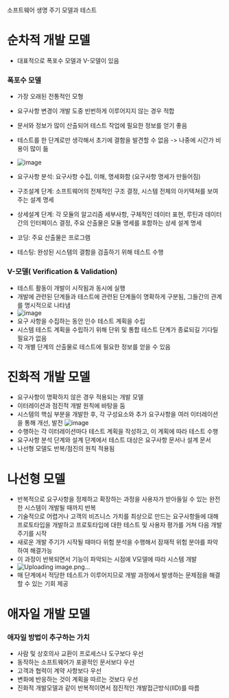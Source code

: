 소프트웨어 생명 주기 모델과 테스트

# 순차적 개발 모델
- 대표적으로 폭포수 모델과 V-모델이 있음

### 폭포수 모델
- 가장 오래된 전통적인 모형
- 요구사항 변경이 개발 도중 빈번하게 이루어지지 않는 경우 적합
- 문서와 정보가 많이 산출되어 테스트 작업에 필요한 정보를 얻기 좋음
- 테스트를 한 단계로만 생각해서 초기에 결함을 발견할 수 없음  -> 나중에 시간가 비용이 많이 듦

- ![image](https://github.com/user-attachments/assets/cd1b8e0e-e3cc-411d-bde0-35021bc595d5)
- 요구사항 분석: 요구사항 수집, 이해, 명세화함 (요구사항 명세가 만들어짐)
- 구조설계 단계: 소프트웨어의 전체적인 구조 결정, 시스템 전체의 아키텍쳐를 보여주는 설계 명세
- 상세설계 단계: 각 모듈의 알고리즘 세부사항, 구체적인 데이터 표현, 루틴과 데이터 간의 인터페이스 결정, 주요 산출물은 모듈 명세를 포함하는 상세 설계 명세
- 코딩: 주요 산출물은 프로그램
- 테스팅: 완성된 시스템의 결함을 검출하기 위해 테스트 수행

### V-모델( Verification & Validation)
- 테스트 활동이 개발이 시작됨과 동시에 실행
- 개발에 관련된 단계들과 테스트에 관련된 단계들이 명확하게 구분됨, 그들간의 관계를 명시적으로 나타냄
- ![image](https://github.com/user-attachments/assets/78ebd94e-38c0-4e45-b12e-b5f79d2c83f9)
- 요구 사항을 수집하는 동안 인수 테스트 계획을 수립
- 시스템 테스트 계획을 수립하기 위해 단위 및 통합 테스트 단계가 종료되길 기다릴 필요가 없음
- 각 개별 단계의 산출물로 테스트에 필요한 정보를 얻을 수 있음

# 진화적 개발 모델
- 요구사항이 명확하지 않은 경우 적용되는 개발 모델
- 이터레이션과 점진적 개발 원칙에 바탕을 둠
- 시스템의 핵심 부분을 개발한 후, 각 구성요소와 추가 요구사항을 여러 이터레이션을 통해 개선, 발전
![image](https://github.com/user-attachments/assets/1335980c-1eb1-4581-a675-60e72f66a64b)
- 수행하는 각 이터레이션마다 테스트 계획을 작성하고, 이 계획에 따라 테스트 수행
- 요구사항 분석 단계와 설계 단계에서 테스트 대상은 요구사항 문서나 설계 문서
- 나선형 모델도 반복/점진의 원칙 적용됨

# 나선형 모델
- 반복적으로 요구사항을 정제하고 확장하는 과정을 사용자가 받아들일 수 있는 완전한 시스템이 개발될 때까지 반복
- 기술적으로 어렵거나 고객의 비즈니스 가치를 최상으로 만드는 요구사항들에 대해 프로토타입을 개발하고 프로토타입에 대한 테스트 및 사용자 평가를 거쳐 다음 개발 주기를 시작
- 새로운 개발 주기가 시작될 때마다 위험 분석을 수행해서 잠재적 위험 분야를 파악하여 해결가능
- 이 과정이 반복되면서 기능이 파악되는 시점에 V모델에 따라 시스템 개발
- ![Uploading image.png…]()
- 매 단계에서 적당한 테스트가 이루어지므로 개발 과정에서 발생하는 문제점을 해결할 수 있는 기회 제공

# 애자일 개발 모델
### 애자일 방법이 추구하는 가치
- 사람 및 상호의사 교환이 프로세스나 도구보다 우선
- 동작하는 소프트웨어가 포괄적인 문서보다 우선
- 고객과 협력이 계약 사항보다 우선
- 변화에 반응하는 것이 계획을 따르는 것보다 우선
- 진화적 개발모델과 같이 반복적이면서 점진적인 개발접근방식(IID)를 따름
